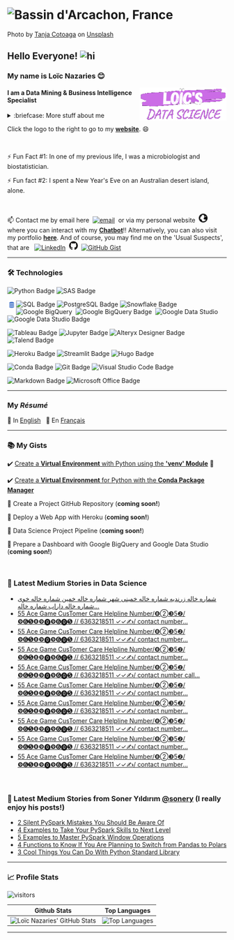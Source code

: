 # ![Bassin d'Arcachon, France](https://raw.githubusercontent.com/loic-nazaries/loic-nazaries/main/images/arcachon.jpg "Bassin d'Arcachon, France")

Photo by <a href="https://unsplash.com/@tarafuco?utm_source=unsplash&utm_medium=referral&utm_content=creditCopyText">Tanja Cotoaga</a> on <a href="https://unsplash.com/s/photos/arcachon?utm_source=unsplash&utm_medium=referral&utm_content=creditCopyText">Unsplash</a>

## Hello Everyone! <img alt="hi" width="26" src="https://user-images.githubusercontent.com/1303154/88677602-1635ba80-d120-11ea-84d8-d263ba5fc3c0.gif" />

### My name is Loïc Nazaries :blush:

[<img alt="Loïc's Data Science Logo" align="right" width="200" src="https://raw.githubusercontent.com/loic-nazaries/loic-nazaries/main/images/logo-dark.png" />][website]

#### I am a **Data Mining** & **Business Intelligence** Specialist

<details>
  <summary>
    :briefcase: More stuff about me
  </summary>

> I am a **Data Specialist** with over 10 years of experience in the fields of biostatistics, data exploration (**Data Mining**) and **Machine Learning**. I am passionate about the whole **data life cycle**, from modelling a database to its use in the field of **Business Intelligence** through the creation of simple and impactful visuals such as **dashboards**. Thus, **exploratory data analysis** has the potential to strengthen a faster and more clever decision-making process.

</details>

Click the logo to the right to go to my [**website**](https://loicnazaries.com "Website"). :smile:

&nbsp;

⚡ Fun Fact #1: In one of my previous life, I was a microbiologist and biostatistician.

⚡ Fun fact #2: I spent a New Year's Eve on an Australian desert island, alone.

&nbsp;

:mailbox: Contact me by email here&nbsp;
[![email](https://img.shields.io/badge/-loicnazaries.datascience-red?style=plastic&labelColor=red&logo=gmail&logoColor=white)][email]&nbsp;
or via my personal website&nbsp;
[<img alt="Loïc's Data Science" width="20" src="https://raw.githubusercontent.com/iconic/open-iconic/master/svg/globe.svg" />][contact_website]&nbsp;
where you can interact with my <u>**Chatbot**</u>!!
Alternatively, you can also visit my portfolio [**here**](https://loic-nazaries.github.io/loic-nazaries-portfolio "Loïc Nazaries’ Data Science Portfolio").
And of course, you may find me on the 'Usual Suspects', that are &nbsp;
[<img alt="LinkedIn" width="20" src="https://i.imgur.com/OQUXwNp.jpeg" />][linkedin]&nbsp;
[<img alt="GitHub" width="20" src="https://raw.githubusercontent.com/github/explore/78df643247d429f6cc873026c0622819ad797942/topics/github/github.png" />][github]&nbsp;
[<img alt="GitHub Gist" width="60" src="https://img.shields.io/badge/-Gist-black?style=plastic&labelColor=black&logo=github&logoColor=white" />][github_gist]

---

### :hammer_and_wrench: Technologies

<!-- TODO: Make technologies links takes you to repositories or tutorials -->

![Python Badge](https://img.shields.io/badge/-python-yellow?style=for-the-badge&labelColor=blue&logo=python&logoColor=white)
![SAS Badge](https://img.shields.io/badge/-sas-blue?style=for-the-badge&labelColor=black&logo=sas&logoColor=blue)

<img alt="SQL" align="left" width="20" src="https://raw.githubusercontent.com/github/explore/80688e429a7d4ef2fca1e82350fe8e3517d3494d/topics/sql/sql.png" />![SQL Badge](https://img.shields.io/badge/-sql-blue?style=for-the-badge)
![PostgreSQL Badge](https://img.shields.io/badge/-postgresql-blue?style=for-the-badge&labelColor=white&logo=postgresql&logoColor=blue)
![Snowflake Badge](https://img.shields.io/badge/-snowflake-66ccf4?style=for-the-badge&labelColor=white&logo=snowflake&logoColor=66ccf4)
&nbsp;<img alt="Google BigQuery" width="20" src="https://cdn.worldvectorlogo.com/logos/google-bigquery-logo-1.svg" />&nbsp;&nbsp;![Google BigQuery Badge](https://img.shields.io/badge/-google_bigquery-blue?style=for-the-badge&labelColor=blue&logo=google-big-query&logoColor=blue)
&nbsp;<img alt="Google Data Studio" width="20" src="https://cdn.worldvectorlogo.com/logos/google-data-studio.svg" />&nbsp;&nbsp;![Google Data Studio Badge](https://img.shields.io/badge/-google_data_studio-blue?style=for-the-badge&labelColor=red&logo=google-data-studio&logoColor=red)

![Tableau Badge](https://img.shields.io/badge/-tableau-grey?style=for-the-badge&labelColor=white&logo=tableau&logoColor=grey)
![Jupyter Badge](https://img.shields.io/badge/-jupyter-orange?style=for-the-badge&labelColor=white&logo=jupyter&logoColor=orange)
![Alteryx Designer Badge](https://img.shields.io/badge/-alteryx_designer-69aeea?style=for-the-badge&labelColor=black&logo=altery-designerx&logoColor=69aeea)
![Talend Badge](https://img.shields.io/badge/-talend-blue?style=for-the-badge&labelColor=black&logo=talend&logoColor=green)

![Heroku Badge](https://img.shields.io/badge/-heroku-purple?style=for-the-badge&labelColor=white&logo=heroku&logoColor=purple)
![Streamlit Badge](https://img.shields.io/badge/-streamlit-red?style=for-the-badge&labelColor=white&logo=streamlit&logoColor=red)
![Hugo Badge](https://img.shields.io/badge/-hugo-violet?style=for-the-badge&labelColor=black&logo=hugo&logoColor=violet)

![Conda Badge](https://img.shields.io/badge/-conda-green?style=for-the-badge&labelColor=black&logo=anaconda&logoColor=green)
![Git Badge](https://img.shields.io/badge/-git-red?style=for-the-badge&labelColor=black&logo=git&logoColor=red)
![Visual Studio Code Badge](https://img.shields.io/badge/-visual_studio_code-blue?style=for-the-badge&labelColor=white&logo=visual-studio-code&logoColor=blue)

![Markdown Badge](https://img.shields.io/badge/-markdown-black?style=for-the-badge&labelColor=white&logo=markdown&logoColor=black)
![Microsoft Office Badge](https://img.shields.io/badge/-microsoft_office-red?style=for-the-badge&labelColor=white&logo=microsoft-office&logoColor=red)

<!-- <img alt="Visual Studio Code" align="left" width="26" src="https://raw.githubusercontent.com/github/explore/80688e429a7d4ef2fca1e82350fe8e3517d3494d/topics/visual-studio-code/visual-studio-code.png" />
<img alt="Tableau" align="left" width="26" src="https://cdn.worldvectorlogo.com/logos/tableau-software.svg" />
<img alt="Google" align="left" width="26" src="https://cdn.jsdelivr.net/npm/simple-icons@v3/icons/google.svg" />
&nbsp; -->

---

### My *Résumé*

:paperclip: In [English](https://raw.githubusercontent.com/loic-nazaries/loic-nazaries/main/CV/CV_Nazaries.L_consultant_data_eng.pdf "English CV")
&nbsp;
:paperclip: En [Français](https://raw.githubusercontent.com/loic-nazaries/loic-nazaries/main/CV/CV_Nazaries.L_consultant_data_fr.pdf "CV en français")

---

### :books: My Gists

:heavy_check_mark: [Create a **Virtual Environment** with Python using the **'venv' Module**](https://gist.github.com/loic-nazaries/c25ce9f7b01b107573796b026522a3ad) :snake:

:heavy_check_mark: [Create a **Virtual Environment** for Python with the **Conda Package Manager**](https://gist.github.com/loic-nazaries/b18a908473935243fc23586f35d4bacc)

:red_circle: Create a Project GitHub Repository (**coming soon!**)

:red_circle: Deploy a Web App with Heroku (**coming soon!**)

:red_circle: Data Science Project Pipeline (**coming soon!**)

:red_circle: Prepare a Dashboard with Google BigQuery and Google Data Studio (**coming soon!**)

&nbsp;

### :newspaper: Latest Medium Stories in **Data Science**

<!-- MEDIUM-STORY-LIST:START -->
- [شماره خاله زرندیه شماره خاله خمینی شهر شماره خاله خمین شماره خاله خوی شماره خاله داراب شماره خاله…](https://medium.com/@shmarhkhalhs734/%D8%B4%D9%85%D8%A7%D8%B1%D9%87-%D8%AE%D8%A7%D9%84%D9%87-%D8%B2%D8%B1%D9%86%D8%AF%DB%8C%D9%87-%D8%B4%D9%85%D8%A7%D8%B1%D9%87-%D8%AE%D8%A7%D9%84%D9%87-%D8%AE%D9%85%DB%8C%D9%86%DB%8C-%D8%B4%D9%87%D8%B1-%D8%B4%D9%85%D8%A7%D8%B1%D9%87-%D8%AE%D8%A7%D9%84%D9%87-%D8%AE%D9%85%DB%8C%D9%86-%D8%B4%D9%85%D8%A7%D8%B1%D9%87-%D8%AE%D8%A7%D9%84%D9%87-%D8%AE%D9%88%DB%8C-%D8%B4%D9%85%D8%A7%D8%B1%D9%87-%D8%AE%D8%A7%D9%84%D9%87-%D8%AF%D8%A7%D8%B1%D8%A7%D8%A8-%D8%B4%D9%85%D8%A7%D8%B1%D9%87-%D8%AE%D8%A7%D9%84%D9%87-3bafac749d13?source=rss------data_science-5)
- [55 Ace Game CusTomer Care Helpline Number/❽➁❸5❷/ ❾➏➎❽❾⓿❾➏⓿➎ // 6363218511 ✓✓✍️/ contact number…](https://medium.com/@celodswatrecom/55-ace-game-customer-care-helpline-number-%E2%9D%BD%E2%9E%81%E2%9D%B85%E2%9D%B7-%E2%9D%BE%E2%9E%8F%E2%9E%8E%E2%9D%BD%E2%9D%BE%E2%93%BF%E2%9D%BE%E2%9E%8F%E2%93%BF%E2%9E%8E-6363218511-%EF%B8%8F-contact-number-call-1ce8b6db16f6?source=rss------data_science-5)
- [55 Ace Game CusTomer Care Helpline Number/❽➁❸5❷/ ❾➏➎❽❾⓿❾➏⓿➎ // 6363218511 ✓✓✍️/ contact number…](https://medium.com/@celodswatrecom/55-ace-game-customer-care-helpline-number-%E2%9D%BD%E2%9E%81%E2%9D%B85%E2%9D%B7-%E2%9D%BE%E2%9E%8F%E2%9E%8E%E2%9D%BD%E2%9D%BE%E2%93%BF%E2%9D%BE%E2%9E%8F%E2%93%BF%E2%9E%8E-6363218511-%EF%B8%8F-contact-number-call-f3a1f31d4df4?source=rss------data_science-5)
- [55 Ace Game CusTomer Care Helpline Number/❽➁❸5❷/ ❾➏➎❽❾⓿❾➏⓿➎ // 6363218511 ✓✓✍️/ contact number…](https://medium.com/@celodswatrecom/55-ace-game-customer-care-helpline-number-%E2%9D%BD%E2%9E%81%E2%9D%B85%E2%9D%B7-%E2%9D%BE%E2%9E%8F%E2%9E%8E%E2%9D%BD%E2%9D%BE%E2%93%BF%E2%9D%BE%E2%9E%8F%E2%93%BF%E2%9E%8E-6363218511-%EF%B8%8F-contact-number-call-cc04a8830e71?source=rss------data_science-5)
- [55 Ace Game CusTomer Care Helpline Number/❽➁❸5❷/ ❾➏➎❽❾⓿❾➏⓿➎ // 6363218511 ✓✓✍️/ contact number call…](https://medium.com/@celodswatrecom/55-ace-game-customer-care-helpline-number-%E2%9D%BD%E2%9E%81%E2%9D%B85%E2%9D%B7-%E2%9D%BE%E2%9E%8F%E2%9E%8E%E2%9D%BD%E2%9D%BE%E2%93%BF%E2%9D%BE%E2%9E%8F%E2%93%BF%E2%9E%8E-6363218511-%EF%B8%8F-contact-number-call-286f106a81c8?source=rss------data_science-5)
- [55 Ace Game CusTomer Care Helpline Number/❽➁❸5❷/ ❾➏➎❽❾⓿❾➏⓿➎ // 6363218511 ✓✓✍️/ contact number…](https://medium.com/@celodswatrecom/55-ace-game-customer-care-helpline-number-%E2%9D%BD%E2%9E%81%E2%9D%B85%E2%9D%B7-%E2%9D%BE%E2%9E%8F%E2%9E%8E%E2%9D%BD%E2%9D%BE%E2%93%BF%E2%9D%BE%E2%9E%8F%E2%93%BF%E2%9E%8E-6363218511-%EF%B8%8F-contact-number-call-5a5c27fa0669?source=rss------data_science-5)
- [55 Ace Game CusTomer Care Helpline Number/❽➁❸5❷/ ❾➏➎❽❾⓿❾➏⓿➎ // 6363218511 ✓✓✍️/ contact number…](https://medium.com/@celodswatrecom/55-ace-game-customer-care-helpline-number-%E2%9D%BD%E2%9E%81%E2%9D%B85%E2%9D%B7-%E2%9D%BE%E2%9E%8F%E2%9E%8E%E2%9D%BD%E2%9D%BE%E2%93%BF%E2%9D%BE%E2%9E%8F%E2%93%BF%E2%9E%8E-6363218511-%EF%B8%8F-contact-number-call-e4163955cb85?source=rss------data_science-5)
- [55 Ace Game CusTomer Care Helpline Number/❽➁❸5❷/ ❾➏➎❽❾⓿❾➏⓿➎ // 6363218511 ✓✓✍️/ contact number…](https://medium.com/@celodswatrecom/55-ace-game-customer-care-helpline-number-%E2%9D%BD%E2%9E%81%E2%9D%B85%E2%9D%B7-%E2%9D%BE%E2%9E%8F%E2%9E%8E%E2%9D%BD%E2%9D%BE%E2%93%BF%E2%9D%BE%E2%9E%8F%E2%93%BF%E2%9E%8E-6363218511-%EF%B8%8F-contact-number-call-484a15a32267?source=rss------data_science-5)
- [55 Ace Game CusTomer Care Helpline Number/❽➁❸5❷/ ❾➏➎❽❾⓿❾➏⓿➎ // 6363218511 ✓✓✍️/ contact number…](https://medium.com/@celodswatrecom/55-ace-game-customer-care-helpline-number-%E2%9D%BD%E2%9E%81%E2%9D%B85%E2%9D%B7-%E2%9D%BE%E2%9E%8F%E2%9E%8E%E2%9D%BD%E2%9D%BE%E2%93%BF%E2%9D%BE%E2%9E%8F%E2%93%BF%E2%9E%8E-6363218511-%EF%B8%8F-contact-number-call-1f6ffe990fc6?source=rss------data_science-5)
- [55 Ace Game CusTomer Care Helpline Number/❽➁❸5❷/ ❾➏➎❽❾⓿❾➏⓿➎ // 6363218511 ✓✓✍️/ contact number…](https://medium.com/@celodswatrecom/55-ace-game-customer-care-helpline-number-%E2%9D%BD%E2%9E%81%E2%9D%B85%E2%9D%B7-%E2%9D%BE%E2%9E%8F%E2%9E%8E%E2%9D%BD%E2%9D%BE%E2%93%BF%E2%9D%BE%E2%9E%8F%E2%93%BF%E2%9E%8E-6363218511-%EF%B8%8F-contact-number-call-9864547d2b77?source=rss------data_science-5)
<!-- MEDIUM-STORY-LIST:END -->

&nbsp;

### :newspaper: Latest Medium Stories from **Soner Yıldırım** [@sonery](https://sonery.medium.com) (I really enjoy his posts!)

<!-- MEDIUM-STORY-LIST-SONERY:START -->
- [2 Silent PySpark Mistakes You Should Be Aware Of](https://towardsdatascience.com/2-silent-pyspark-mistakes-you-should-be-aware-of-de52c3a188c4?source=rss-2cf6b549448------2)
- [4 Examples to Take Your PySpark Skills to Next Level](https://towardsdatascience.com/4-examples-to-take-your-pyspark-skills-to-next-level-2a04cbe6e630?source=rss-2cf6b549448------2)
- [5 Examples to Master PySpark Window Operations](https://towardsdatascience.com/5-examples-to-master-pyspark-window-operations-26583066e227?source=rss-2cf6b549448------2)
- [4 Functions to Know If You Are Planning to Switch from Pandas to Polars](https://towardsdatascience.com/4-functions-to-know-if-you-are-planning-to-switch-from-pandas-to-polars-094a04bb4ec8?source=rss-2cf6b549448------2)
- [3 Cool Things You Can Do With Python Standard Library](https://sonery.medium.com/3-cool-things-you-can-do-with-python-standard-library-35f773019497?source=rss-2cf6b549448------2)
<!-- MEDIUM-STORY-LIST-SONERY:END -->

---

### :chart_with_upwards_trend: Profile Stats

![visitors](https://visitor-badge.glitch.me/badge?page_id=loic-nazaries.loic-nazaries)

| Github Stats                                                                                                                                                        | Top Languages                                                                                                                                                                                                                                                            |
| ------------------------------------------------------------------------------------------------------------------------------------------------------------------- | ------------------------------------------------------------------------------------------------------------------------------------------------------------------------------------------------------------------------------------------------------------------------ |
| ![Loïc Nazaries' GitHub Stats](https://github-readme-stats.vercel.app/api?username=loic-nazaries&count_private=true&theme=dracula&show_icons=true&hide_title=false) | ![Top Languages](https://github-readme-stats.vercel.app/api/top-langs/?username=loic-nazaries&exclude_repo=starter_repo,streamlit_heroku_example,awesome-markdown,jupyterlab-git,binder_test,my-first-binder,ipenywis,github-readme-stats&langs_count=10&layout=compact) |

---

<!-- links to social media accounts -->
[website]: https://www.loicnazaries.com "Loïc's Data Science"
[email]: mailto:loicnazaries.datascience@gmail.com "Google Mail"
[contact_website]: https://www.loicnazaries.com/#contact "Contact Me"
[linkedin]: https://www.linkedin.com/in/loic-nazaries "LinkedIn"
[github]: https://github.com/loic-nazaries "GitHub"
[github_gist]: https://gist.github.com/loic-nazaries "GitHub Gist"
